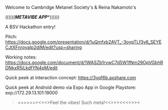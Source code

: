 Welcome to Cambridge Metanet Society's & Reina Nakamoto's 

((((((***METAVIBE APP****))))))

A BSV Hackathon entry!

Pitch: https://docs.google.com/presentation/d/1uQmfxb2AVT_-3oyqTLf3y6_SEYECJtXFnrpyalp2diM/edit?usp=sharing

Working notes: https://docs.google.com/document/d/1WASZb1rvwC7d5W1fNm29OpVGbhRDNkxR5iLkdfYN4pM/edit

Quick peek at interaction concept: https://3yqf6b.axshare.com

Quick peek at Android demo via Expo App in Google Playstore: exp://172.29.13.101:19000

><>>>>>><<<>Feel the vibes! Such meta!<<>>><<<>>><
